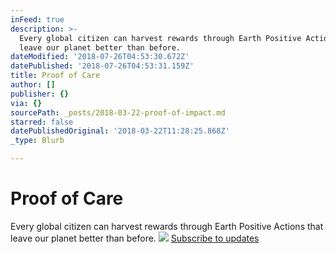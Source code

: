 ```yaml
---
inFeed: true
description: >-
  Every global citizen can harvest rewards through Earth Positive Actions that
  leave our planet better than before.
dateModified: '2018-07-26T04:53:30.672Z'
datePublished: '2018-07-26T04:53:31.159Z'
title: Proof of Care
author: []
publisher: {}
via: {}
sourcePath: _posts/2018-03-22-proof-of-impact.md
starred: false
datePublishedOriginal: '2018-03-22T11:28:25.868Z'
_type: Blurb

---
```

# Proof of Care

Every global citizen can harvest rewards through Earth Positive Actions that leave our planet better than before.
![](https://the-grid-user-content.s3-us-west-2.amazonaws.com/abbbfd53-f90d-463c-ac5c-d0c61b72d75e.jpg)
[Subscribe to updates][0]

[0]: http://generation.blue/